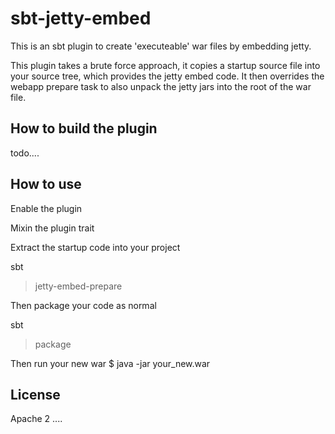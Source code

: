 
sbt-jetty-embed
===============

This is an sbt plugin to create 'executeable' war files by embedding jetty.

This plugin takes a brute force approach, it copies a startup source file
into your source tree, which provides the jetty embed code.  It then overrides
the webapp prepare task to also unpack the jetty jars into the root of the
war file.

How to build the plugin
-----------------------

todo....



How to use
----------

Enable the plugin

Mixin the plugin trait

Extract the startup code into your project

sbt
> jetty-embed-prepare


Then package your code as normal

sbt
> package

Then run your new war
$ java -jar your_new.war


License
-------

Apache 2 ....



